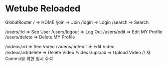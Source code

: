 # Wetube Reloaded

GlobalRouter
/ => HOME
/join => Join
/login => Login
/search => Search

/users/:id => See User
/users/logout => Log Out
/users/edit => Edit MY Profile
/users/delete => Delete MY Profile

/videos/:id => See Video
/videos/:id/edit => Edit Video  
/videos/:id/delete => Delete Video
/videos/upload => Upload Video
// 재 Commit을 위한 임시 주석

